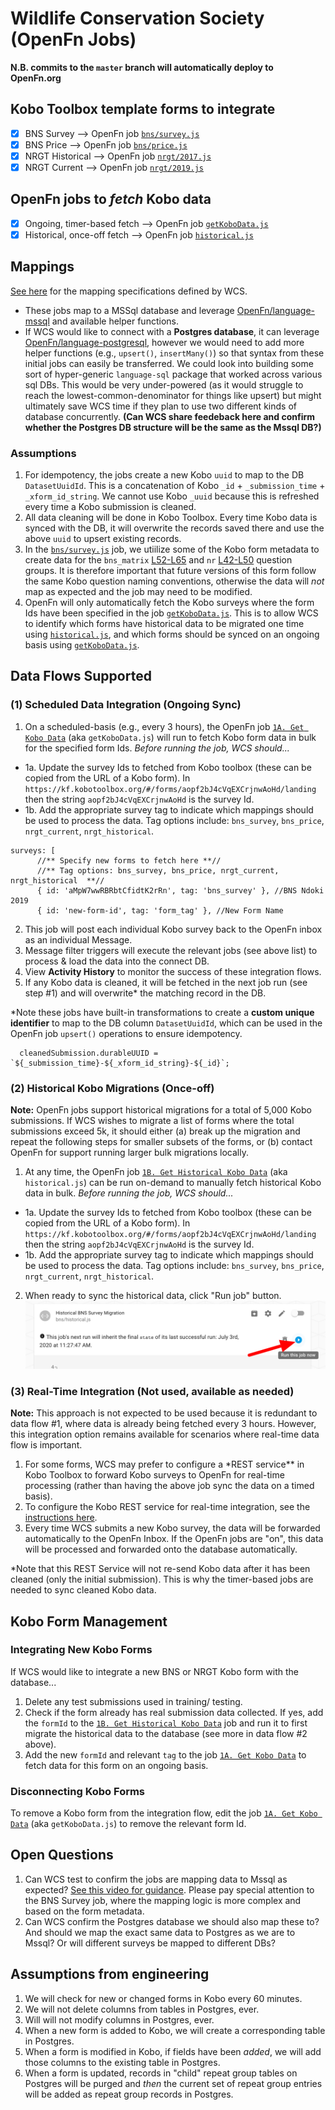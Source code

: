 # Wildlife Conservation Society (OpenFn Jobs)

**N.B. commits to the `master` branch will automatically deploy to OpenFn.org**

## Kobo Toolbox template forms to integrate

- [x] BNS Survey --> OpenFn job [`bns/survey.js`](https://github.com/OpenFn/wcs/blob/master/bns/survey.js)
- [x] BNS Price --> OpenFn job [`bns/price.js`](https://github.com/OpenFn/wcs/blob/master/bns/price.js)
- [x] NRGT Historical --> OpenFn job [`nrgt/2017.js`](https://github.com/OpenFn/wcs/blob/master/ngrt/2017.js)
- [x] NRGT Current --> OpenFn job [`nrgt/2019.js`](https://github.com/OpenFn/wcs/blob/master/ngrt/2019.js)

## OpenFn jobs to _fetch_ Kobo data

- [x] Ongoing, timer-based fetch --> OpenFn job [`getKoboData.js`](https://github.com/OpenFn/wcs/blob/master/bns/getKoboData.js)
- [x] Historical, once-off fetch --> OpenFn job [`historical.js`](https://github.com/OpenFn/wcs/blob/master/bns/historical.js)

## Mappings

[See here](https://docs.google.com/spreadsheets/d/1EuSCOepC3gs8nRHlh9E4Tszi5txv__WxHkRAK80FMT4/edit#gid=0) for the mapping specifications defined by WCS.

- These jobs map to a MSSql database and leverage [OpenFn/language-mssql](https://github.com/OpenFn/language-mssql) and available helper functions.
- If WCS would like to connect with a **Postgres database**, it can leverage [OpenFn/language-postgresql](https://github.com/openfn/language-postgresql), however we would need to add more helper functions (e.g., `upsert()`, `insertMany()`) so that syntax from these initial jobs can easily be transferred. We could look into building some sort of hyper-generic `language-sql` package that worked across various sql DBs. This would be very under-powered (as it would struggle to reach the lowest-common-denominator for things like upsert) but might ultimately save WCS time if they plan to use two different kinds of database concurrently. **(Can WCS share feedeback here and confirm whether the Postgres DB structure will be the same as the Mssql DB?)**

### Assumptions

1. For idempotency, the jobs create a new Kobo `uuid` to map to the DB `DatasetUuidId`. This is a concatenation of Kobo `_id` + `_submission_time` + `_xform_id_string`. We cannot use Kobo `_uuid` because this is refreshed every time a Kobo submission is cleaned.
2. All data cleaning will be done in Kobo Toolbox. Every time Kobo data is synced with the DB, it will overwrite the records saved there and use the above `uuid` to upsert existing records.
3. In the [`bns/survey.js`](https://github.com/OpenFn/wcs/blob/master/bns/survey.js) job, we utiilize some of the Kobo form metadata to create data for the `bns_matrix` [L52-L65](https://github.com/OpenFn/wcs/blob/master/bns/survey.js#L52-L65) and `nr` [L42-L50](https://github.com/OpenFn/wcs/blob/master/bns/survey.js#L42-L50) question groups. It is therefore important that future versions of this form follow the same Kobo question naming conventions, otherwise the data will _not_ map as expected and the job may need to be modified.
4. OpenFn will only automatically fetch the Kobo surveys where the form Ids have been specified in the job [`getKoboData.js`](https://github.com/OpenFn/wcs/blob/master/bns/getKoboData.js). This is to allow WCS to identify which forms have historical data to be migrated one time using [`historical.js`](https://github.com/OpenFn/wcs/blob/master/bns/historical.js), and which forms should be synced on an ongoing basis using [`getKoboData.js`](https://github.com/OpenFn/wcs/blob/master/bns/getKoboData.js).

## Data Flows Supported

### (1) Scheduled Data Integration (Ongoing Sync)

1. On a scheduled-basis (e.g., every 3 hours), the OpenFn job [`1A. Get Kobo Data`](https://www.openfn.org/projects/1168/jobs/3562) (aka `getKoboData.js`) will run to fetch Kobo form data in bulk for the specified form Ids. _Before running the job, WCS should..._

- 1a. Update the survey Ids to fetched from Kobo toolbox (these can be copied from the URL of a Kobo form). In `https://kf.kobotoolbox.org/#/forms/aopf2bJ4cVqEXCrjnwAoHd/landing` then the string `aopf2bJ4cVqEXCrjnwAoHd` is the survey Id.
- 1b. Add the appropriate survey tag to indicate which mappings should be used to process the data. Tag options include: `bns_survey`, `bns_price`, `nrgt_current`, `nrgt_historical`.

```
surveys: [
      //** Specify new forms to fetch here **//
      //** Tag options: bns_survey, bns_price, nrgt_current, nrgt_historical  **//
      { id: 'aMpW7wwRBRbtCfidtK2rRn', tag: 'bns_survey' }, //BNS Ndoki 2019
      { id: 'new-form-id', tag: 'form_tag' }, //New Form Name
```

2. This job will post each individual Kobo survey back to the OpenFn inbox as an individual Message.
3. Message filter triggers will execute the relevant jobs (see above list) to process & load the data into the connect DB.
4. View **Activity History** to monitor the success of these integration flows.
5. If any Kobo data is cleaned, it will be fetched in the next job run (see step #1) and will overwrite\* the matching record in the DB.

\*Note these jobs have built-in transformations to create a **custom unique identifier** to map to the DB column `DatasetUuidId`, which can be used in the OpenFn job `upsert()` operations to ensure idempotency.

```
  cleanedSubmission.durableUUID = `${_submission_time}-${_xform_id_string}-${_id}`;
```

### (2) Historical Kobo Migrations (Once-off)

**Note:** OpenFn jobs support historical migrations for a total of 5,000 Kobo submissions. If WCS wishes to migrate a list of forms where the total submissions exceed 5k, it should either (a) break up the migration and repeat the following steps for smaller subsets of the forms, or (b) contact OpenFn for support running larger bulk migrations locally.

1. At any time, the OpenFn job [`1B. Get Historical Kobo Data`](https://www.openfn.org/projects/1168/jobs/3542) (aka `historical.js`) can be run on-demand to manually fetch historical Kobo data in bulk. _Before running the job, WCS should..._

- 1a. Update the survey Ids to fetched from Kobo toolbox (these can be copied from the URL of a Kobo form). In `https://kf.kobotoolbox.org/#/forms/aopf2bJ4cVqEXCrjnwAoHd/landing` then the string `aopf2bJ4cVqEXCrjnwAoHd` is the survey Id.
- 1b. Add the appropriate survey tag to indicate which mappings should be used to process the data. Tag options include: `bns_survey`, `bns_price`, `nrgt_current`, `nrgt_historical`.

2. When ready to sync the historical data, click "Run job" button.
   ![run-job](run-this-job.png)

### (3) Real-Time Integration (Not used, available as needed)

**Note:** This approach is not expected to be used because it is redundant to data flow #1, where data is already being fetched every 3 hours. However, this integration option remains available for scenarios where real-time data flow is important.

1. For some forms, WCS may prefer to configure a \*REST service\*\* in Kobo Toolbox to forward Kobo surveys to OpenFn for real-time processing (rather than having the above job sync the data on a timed basis).
2. To configure the Kobo REST service for real-time integration, see the [instructions here](https://docs.google.com/document/d/14V4GgvH2eorchO6s7AOwDCIkn4JhqBb6A6SsC46GJmY/edit?usp=sharing).
3. Every time WCS submits a new Kobo survey, the data will be forwarded automatically to the OpenFn Inbox. If the OpenFn jobs are "on", this data will be processed and forwarded onto the database automatically.

\*Note that this REST Service will not re-send Kobo data after it has been cleaned (only the initial submission). This is why the timer-based jobs are needed to sync cleaned Kobo data.

## Kobo Form Management

### Integrating New Kobo Forms

If WCS would like to integrate a new BNS or NRGT Kobo form with the database...

1. Delete any test submissions used in training/ testing.
2. Check if the form already has real submission data collected. If yes, add the `formId` to the [`1B. Get Historical Kobo Data`](https://www.openfn.org/projects/1168/jobs/3542) job and run it to first migrate the historical data to the database (see more in data flow #2 above).
3. Add the new `formId` and relevant `tag` to the job [`1A. Get Kobo Data`](https://www.openfn.org/projects/1168/jobs/3562) to fetch data for this form on an ongoing basis.

### Disconnecting Kobo Forms

To remove a Kobo form from the integration flow, edit the job [`1A. Get Kobo Data`](https://www.openfn.org/projects/1168/jobs/3562) (aka `getKoboData.js`) to remove the relevant form Id.

## Open Questions

1. Can WCS test to confirm the jobs are mapping data to Mssql as expected? [See this video for guidance](http://somup.com/cYQjQxX02A). Please pay special attention to the BNS Survey job, where the mapping logic is more complex and based on the form metadata.
2. Can WCS confirm the Postgres database we should also map these to? And should we map the exact same data to Postgres as we are to Mssql? Or will different surveys be mapped to different DBs?

## Assumptions from engineering

1. We will check for new or changed forms in Kobo every 60 minutes.
2. We will not delete columns from tables in Postgres, ever.
3. Will will not modify columns in Postgres, ever.
4. When a new form is added to Kobo, we will create a corresponding table in
   Postgres.
5. When a form is modified in Kobo, if fields have been _added_, we will add
   those columns to the existing table in Postgres.
6. When a form is updated, records in "child" repeat group tables on Postgres
   will be purged and _then_ the current set of repeat group entries will be
   added as repeat group records in Postgres.
